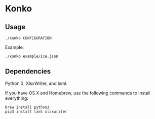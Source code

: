 Konko
=====


Usage
-----

    ./konko CONFIGURATION

Example:

    ./konko example/ice.json


Dependencies
------------

Python 3, XlsxWriter, and lxml.

If you have OS X and Homebrew, use the following commands to install
everything:

    brew install python3
    pip3 install lxml xlsxwriter
